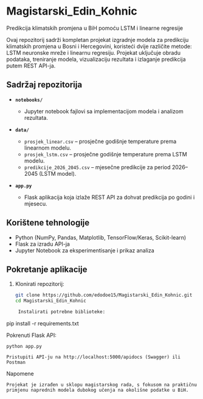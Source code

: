 # Magistarski_Edin_Kohnic

Predikcija klimatskih promjena u BiH pomoću LSTM i linearne regresije

Ovaj repozitorij sadrži kompletan projekat izgradnje modela za predikciju klimatskih promjena u Bosni i Hercegovini, koristeći dvije različite metode: LSTM neuronske mreže i linearnu regresiju. Projekat uključuje obradu podataka, treniranje modela, vizualizaciju rezultata i izlaganje predikcija putem REST API-ja.

## Sadržaj repozitorija

- **`notebooks/`**  
  - Jupyter notebook fajlovi sa implementacijom modela i analizom rezultata.
  
- **`data/`**  
  - `prosjek_linear.csv` – prosječne godišnje temperature prema linearnom modelu.  
  - `prosjek_lstm.csv` – prosječne godišnje temperature prema LSTM modelu.  
  - `predikcije_2026_2045.csv` – mjesečne predikcije za period 2026–2045 (LSTM model).

- **`app.py`**  
  - Flask aplikacija koja izlaže REST API za dohvat predikcija po godini i mjesecu.

## Korištene tehnologije

- Python (NumPy, Pandas, Matplotlib, TensorFlow/Keras, Scikit-learn)
- Flask za izradu API-ja
- Jupyter Notebook za eksperimentisanje i prikaz analiza

## Pokretanje aplikacije

1. Klonirati repozitorij:

   ```bash
   git clone https://github.com/edodoe15/Magistarski_Edin_Kohnic.git
   cd Magistarski_Edin_Kohnic

    Instalirati potrebne biblioteke:

pip install -r requirements.txt

Pokrenuti Flask API:

    python app.py

    Pristupiti API-ju na http://localhost:5000/apidocs (Swagger) ili Postman

Napomene

    Projekat je izrađen u sklopu magistarskog rada, s fokusom na praktičnu primjenu naprednih modela dubokog učenja na okolišne podatke u BiH.

